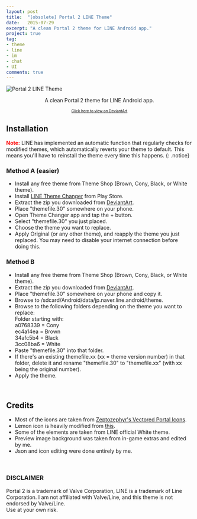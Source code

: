 ```yaml
---
layout: post
title:  "[obsolete] Portal 2 LINE Theme"
date:   2015-07-29
excerpt: "A clean Portal 2 theme for LINE Android app."
project: true
tag:
- theme
- line
- im
- chat
- UI
comments: true
---
```


![Portal 2 LINE Theme](https://orig00.deviantart.net/a093/f/2015/297/0/b/portal_2_line_theme_by_laymonage-d93a459.png)  

<div align="center"><p>A clean Portal 2 theme for LINE Android app.</p>
<a style="font-size: x-small;" href="https://laymonage.deviantart.com/art/Portal-2-LINE-Theme-549706365">Click here to view on DeviantArt</a></div>

## Installation

<b style="color:red;">Note:</b> LINE has implemented an automatic function that
regularly checks for modified themes, which automatically reverts your theme to default.
This means you'll have to reinstall the theme every time this happens.
{: .notice}

### Method A (easier)
* Install any free theme from Theme Shop (Brown, Cony, Black, or White theme).
* Install [LINE Theme Changer](https://play.google.com/store/apps/details?id=com.hedoturkoglu5tb.ltc3.lite) from Play Store.
* Extract the zip you downloaded from [DeviantArt](http://laymonage.deviantart.com/art/Portal-2-LINE-Theme-549706365).
* Place "themefile.30" somewhere on your phone.
* Open Theme Changer app and tap the + button.
* Select "themefile.30" you just placed.
* Choose the theme you want to replace.
* Apply Original (or any other theme), and reapply the theme you just replaced. You may need to disable your internet connection before doing this.

### Method B
* Install any free theme from Theme Shop (Brown, Cony, Black, or White theme).
* Extract the zip you downloaded from [DeviantArt](http://laymonage.deviantart.com/art/Portal-2-LINE-Theme-549706365).
* Place "themefile.30" somewhere on your phone and copy it.
* Browse to /sdcard/Android/data/jp.naver.line.android/theme.
* Browse to the following folders depending on the theme you want to replace:  
Folder starting with:  
a0768339 = Cony  
ec4a14ea = Brown  
34afc5b4 = Black  
3cc08ba6 = White  
* Paste "themefile.30" into that folder.
* If there's an existing themefile.xx (xx = theme version number) in that folder,
delete it and rename "themefile.30" to "themefile.xx" (with xx being the original number).
* Apply the theme.

<br>

## Credits
- Most of the icons are taken from [Zeptozephyr's Vectored Portal Icons](http://zeptozephyr.deviantart.com/art/Vectored-Portal-Icons-207347804).  
- Lemon icon is heavily modified from [this](http://harboarts.com/artwork/lemon-vector-graphic_1331936248786).  
- Some of the elements are taken from LINE official White theme.  
- Preview image background was taken from in-game extras and edited by me.  
- Json and icon editing were done entirely by me.  

<br>

### DISCLAIMER
Portal 2 is a trademark of Valve Corporation, LINE is a trademark of Line Corporation.
I am not affiliated with Valve/Line, and this theme is not endorsed by Valve/Line.  
Use at your own risk.
